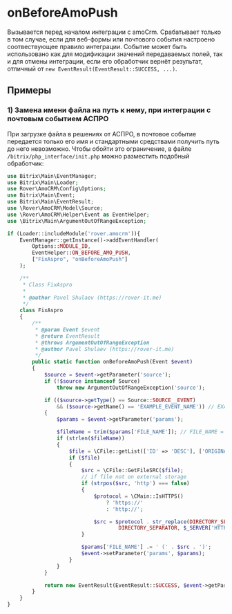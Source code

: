 # onBeforeAmoPush
Вызывается перед началом интеграции с amoCrm. Срабатывает только в том случае, если для веб-формы или почтового события настроено соотвествующее правило интеграции. Событие может быть использовано как для модификации значений передаваемых полей, так и для отмены интеграции, если его обработчик вернёт результат, отличный от `new EventResult(EventResult::SUCCESS, ...)`.

## Примеры
### 1) Замена имени файла на путь к нему, при интеграции с почтовым событием АСПРО
При загрузке файла в решениях от АСПРО, в почтовое событие передается только его имя и стандартными средствами получить путь до него невозможно. Чтобы обойти это ограничение, в файле `/bitrix/php_interface/init.php` можно разместить подобный обработчик:

```php
use Bitrix\Main\EventManager;
use Bitrix\Main\Loader;
use Rover\AmoCRM\Config\Options;
use Bitrix\Main\Event;
use Bitrix\Main\EventResult;
use \Rover\AmoCRM\Model\Source;
use \Rover\AmoCRM\Helper\Event as EventHelper;
use \Bitrix\Main\ArgumentOutOfRangeException;

if (Loader::includeModule('rover.amocrm')){
    EventManager::getInstance()->addEventHandler(
        Options::MODULE_ID,
        EventHelper::ON_BEFORE_AMO_PUSH,
        ["FixAspro", "onBeforeAmoPush"]
    );

    /**
     * Class FixAspro
     *
     * @author Pavel Shulaev (https://rover-it.me)
     */
    class FixAspro
    {
        /**
         * @param Event $event
         * @return EventResult
         * @throws ArgumentOutOfRangeException
         * @author Pavel Shulaev (https://rover-it.me)
         */
        public static function onBeforeAmoPush(Event $event)
        {
            $source = $event->getParameter('source');
            if (!$source instanceof Source)
                throw new ArgumentOutOfRangeException('source');

            if (($source->getType() == Source::SOURCE__EVENT)
                && ($source->getName() == 'EXAMPLE_EVENT_NAME')) // EXAMPLE_EVENT_NAME = aspro event name with file
            {
                $params = $event->getParameter('params');

                $fileName = trim($params['FILE_NAME']); // FILE_NAME = example field with file name
                if (strlen($fileName)) 
                {
                    $file = \CFile::getList(['ID' => 'DESC'], ['ORIGINAL_NAME' => $fileName])->Fetch();
                    if ($file)
                    {
                        $src = \CFile::GetFileSRC($file);
                        // if file not on external storage
                        if (strpos($src, 'http') === false)
                        {
                            $protocol = \CMain::IsHTTPS()
                                ? 'https://'
                                : 'http://';

                            $src = $protocol . str_replace(DIRECTORY_SEPARATOR . DIRECTORY_SEPARATOR,
                                    DIRECTORY_SEPARATOR, $_SERVER['HTTP_HOST'] . $src);
                        }

                        $params['FILE_NAME'] .= ' (' . $src . ')';
                        $event->setParameter('params', $params);
                    }
                }
            }

            return new EventResult(EventResult::SUCCESS, $event->getParameters());
        }
    }
}
```